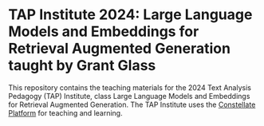 # TAP Institute 2024: Large Language Models and Embeddings for Retrieval Augmented Generation taught by Grant Glass

This repository contains the teaching materials for the 2024 Text Analysis Pedagogy (TAP) Institute, class Large Language Models and Embeddings for Retrieval Augmented Generation. The TAP Institute uses the [Constellate Platform](https://constellate.org) for teaching and learning.


